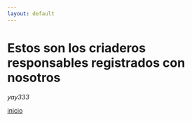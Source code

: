 ```yaml
---
layout: default
---
```


# Estos son los criaderos responsables registrados con nosotros

_yay333_

[inicio](./)
